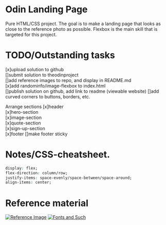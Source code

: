 # Odin Landing Page

Pure HTML/CSS project.
The goal is to make a landing page that looks as close to the reference photo as possible.
Flexbox is the main skill that is targeted for this project.

# TODO/Outstanding tasks

[x]upload solution to github  
[]submit solution to theodinproject  
[]add reference images to repo, and display in README.md  
[x]add randominfo/image-flexbox to index.html  
[]publish solution on github, add link to readme (viewable website)
[]add curved corners to buttons, borders, etc.

Arrange sections
[x]header  
[x]hero-section  
[x]image-section  
[x]quote-section  
[x]sign-up-section  
[x]footer
[]make footer sticky

# Notes/CSS-cheatsheet.

```CSS
display: flex;
flex-direction: column/row;
justify-items: space-evenly/space-between/space-around;
align-items: center;
```

# Reference material

[![Reference Image](https://cdn.statically.io/gh/TheOdinProject/curriculum/81a5d553f4073e593d23a6ab00d50eef8620796d/foundations/html_css/project/imgs/01.png)](https://cdn.statically.io/gh/TheOdinProject/)
[![Fonts and Such](https://cdn.statically.io/gh/TheOdinProject/curriculum/81a5d553f4073e593d23a6ab00d50eef8620796d/foundations/html_css/project/imgs/02.png)](https://cdn.statically.io/gh/TheOdinProject/)
